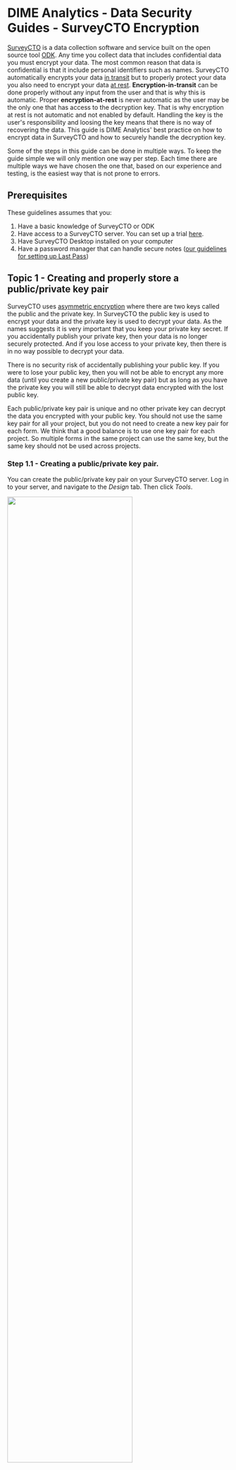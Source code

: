 # DIME Analytics - Data Security Guides - SurveyCTO Encryption

[SurveyCTO](https://www.surveycto.com/) is a data collection software and service built on the open source tool [ODK](https://opendatakit.org/).
Any time you collect data that includes confidential data you must encrypt your data.
The most common reason that data is confidential is that it include personal identifiers such as names.
SurveyCTO automatically encrypts your data [in transit](https://dimewiki.worldbank.org/wiki/Encryption#Encryption_in_Transit)
but to properly protect your data you also need to encrypt your data [at rest](https://dimewiki.worldbank.org/wiki/Encryption#Encryption_at_Rest).
**Encryption-in-transit** can be done properly without any input from the user and that is why this is automatic.
Proper **encryption-at-rest** is never automatic as the user may be the only one that has access to the decryption key.
That is why encryption at rest is not automatic and not enabled by default.
Handling the key is the user's responsibility and loosing the key means that there is no way of recovering the data.
This guide is DIME Analytics' best practice on how to encrypt data in SurveyCTO and how to securely handle the decryption key.

Some of the steps in this guide can be done in multiple ways.
To keep the guide simple we will only mention one way per step.
Each time there are multiple ways we have chosen the one that,
based on our experience and testing,
is the easiest way that is not prone to errors.

## Prerequisites

These guidelines assumes that you:

1. Have a basic knowledge of SurveyCTO or ODK
1. Have access to a SurveyCTO server. You can set up a trial [here](https://login.surveycto.com/signup/step1.html).
1. Have SurveyCTO Desktop installed on your computer
1. Have a password manager that can handle secure notes ([our guidelines for setting up Last Pass](https://github.com/worldbank/dime-standards/blob/scto-guidelines/dime-research-standards/pillar-4-data-security/data-security-resources/password-manager-guidelines.md))

## Topic 1 - Creating and properly store a public/private key pair

SurveyCTO uses [asymmetric encryption](https://dimewiki.worldbank.org/wiki/Encryption#Asymmetric_Encryption)
where there are two keys called the public and the private key.
In SurveyCTO the public key is used to encrypt your data and the private key is used to decrypt your data.
As the names suggests it is very important that you keep your private key secret.
If you accidentally publish your private key, then your data is no longer securely protected.
And if you lose access to your private key, then there is in no way possible to decrypt your data.

There is no security risk of accidentally publishing your public key.
If you were to lose your public key, then you will not be able to encrypt any more data
(until you create a new public/private key pair)
but as long as you have the private key you will still be able to decrypt data encrypted with the lost public key.

Each public/private key pair is unique and no other private key can decrypt the data you encrypted with your public key.
You should not use the same key pair for all your project,
but you do not need to create a new key pair for each form.
We think that a good balance is to use one key pair for each project.
So multiple forms in the same project can use the same key,
but the same key should not be used across projects.

### Step 1.1 - Creating a public/private key pair.

You can create the public/private key pair on your SurveyCTO server.
Log in to your server, and navigate to the _Design_ tab. Then click _Tools_.

<img src="https://github.com/worldbank/dime-standards/blob/scto-guidelines/dime-research-standards/pillar-4-data-security/data-security-resources/img/scto-encrypt-create-1.png" width="75%"><!--- Image is read from master branch or use full URL-->

Then click _create a new key_ and then _Start key generator_

<img src="https://github.com/worldbank/dime-standards/blob/scto-guidelines/dime-research-standards/pillar-4-data-security/data-security-resources/img/scto-encrypt-create-2.png" width="75%"><!--- Image is read from master branch or use full URL-->

Your keys will be downloaded in two files (one file for each key).
The name you enter in the next screen has no cryptographic function.
It will only be used to name the files that will be downloaded to your computer.
If you were to enter _name_of_my_project_ then your keys will be generated with these names:

* `name_of_my_project_Public.pem`
* `name_of_my_project_PRIVATEDONOTSHARE.pem`


We will store the keys in a password manager,
and then delete these files,
but give the key files a name so that you recognize them.

<img src="https://github.com/worldbank/dime-standards/blob/scto-guidelines/dime-research-standards/pillar-4-data-security/data-security-resources/img/scto-encrypt-create-3.png" width="75%"><!--- Image is read from master branch or use full URL-->

When you download the keys,
make sure that they are not downloaded to a folder that is synced to,
for example, DropBox or OneDrive.
We do not want these keys to be sent to the cloud.
After we stored these keys in a password manager,
we want to delete these files from everywhere else,
and if they keys were already sent to the cloud,
then there is no way to fully delete them.


### Step 1.2 - Securely share and long term store the key pair

Saving the key pair in a regular folder your computer is not a secure enough way of storing the key files.
Instead our recommendation is that the key is stored in a password manager.
Make sure that you have a password manager set up and
that you are comfortable using it before proceeding with these instructions.
We will provide instructions for the password manager LastPass,
but this can be done in other password managers too.
A secure alternative to saving to storing the keys in a password manager
is to store the keys in an [encrypted folder](https://github.com/worldbank/dime-standards/blob/scto-guidelines/dime-research-standards/pillar-4-data-security/data-security-resources/veracrypt-guidelines.mdt)
on your computer,
but then you still need to store the key to the encrypted folder in a password manager.

Go to lastpass.com, log in to your vault and
click the plus sign in the red circle to create a new item.
Select _Secure Note_

<img src="https://github.com/worldbank/dime-standards/blob/scto-guidelines/dime-research-standards/pillar-4-data-security/data-security-resources/img/scto-encrypt-store-1.png" width="50%"><!--- Image is read from master branch or use full URL-->

Then copy all the content of both keys you created and downloaded from your SurveyCTO server.
Make sure that you copy all content including the headers `-----BEGING PUBLIC KEY-----`. See example in the image below.

You should also make sure that you give a good name to your secure note with your key.
This key is likely to be stored for years and
the name you give the key should make sense to you and to all other team members -
both current and future - in this project.

If you are using LastPass for many keys and passwords,
then it is good to organize all your secure items in folders.

<img src="https://github.com/worldbank/dime-standards/blob/scto-guidelines/dime-research-standards/pillar-4-data-security/data-security-resources/img/scto-encrypt-store-2.png" width="75%"><!--- Image is read from master branch or use full URL-->

### Step 1.3 - Delete the key files from your computers hard drive

A system of encryption is only as strong as its weakest link.
There is therefore no point in storing the keys safely in a passwords manager,
if we also stored it on our computers.
So the next step is to make sure that you have deleted the two key files from your computer.
Make sure to permanently delete them from your system by also emptying the _Recycle Bin_ (Windows) or the _Trash_ (Mac).

## Topic 2 - Using your public key to encrypt your data in SurveyCTO

So far we have only prepared and properly stored
the cryptographic information we need to encrypt our data at rest,
but nothing is yet encrypted.
You can only encrypt a questionnaire when you create a new form on SurveyCTO's server.
If you already have a form on your server that you want to encrypt,
then you will have to copy the existing form to a new form,
and encrypt the new form at the time of creating it.
There are two methods to encrypt a SurveyCTO form.
If you are developing your form in Excel, then you should use method B.

### Encryption method A - Online form builder

Go to the _Design_ tab in your SurveyCTO server. Click _Start new form_.

<img src="https://github.com/worldbank/dime-standards/blob/scto-guidelines/dime-research-standards/pillar-4-data-security/data-security-resources/img/scto-encrypt-1.png" width="75%"><!--- Image is read from master branch or use full URL-->

Then give your new form a name and make sure that the checkbox "_Do you want this form's data to be encrypted?_" is checked. Then click _Next_.

<img src="https://github.com/worldbank/dime-standards/blob/scto-guidelines/dime-research-standards/pillar-4-data-security/data-security-resources/img/scto-encrypt-a1.png" width="75%"><!--- Image is read from master branch or use full URL-->

Then select "_Paste public key text:_",
and then go to your secure note in your password manager and copy the public key.
Make sure that you only copy the public key,
and make sure that key header `-----BEGIN PUBLIC KEY-----`
and the key footer `-----END PUBLIC KEY-----` are included.
Then click _Next_ and then complete your form.
SurveyCTO will test that there are no errors in the public key,
but you should never start collecting data using an encrypted form before
you have followed our test instructions below.

<img src="https://github.com/worldbank/dime-standards/blob/scto-guidelines/dime-research-standards/pillar-4-data-security/data-security-resources/img/scto-encrypt-a2.png" width="75%"><!--- Image is read from master branch or use full URL-->

### Encryption method B - Excel sheet form definition

In your Excel file where you are developing your SurveyCTO form,
go to the settings tab.
In the settings tab there is a column called `public_key`.
Paste the value of the public key in the cell in the first row of that column.
In this method it is important that you do **not** include
the  key header `-----BEGIN PUBLIC KEY-----`
and the key footer `-----END PUBLIC KEY-----`. See example below.

<img src="https://github.com/worldbank/dime-standards/blob/scto-guidelines/dime-research-standards/pillar-4-data-security/data-security-resources/img/scto-encrypt-b1.png" width="25%"><!--- Image is read from master branch or use full URL-->

Go to the _Design_ tab in your SurveyCTO server. Click _Upload form definition_.

<img src="https://github.com/worldbank/dime-standards/blob/scto-guidelines/dime-research-standards/pillar-4-data-security/data-security-resources/img/scto-encrypt-1.png" width="75%"><!--- Image is read from master branch or use full URL-->

Upload the form you just added the public key to the settings tab in,
and then follow the instructions as normal.
SurveyCTO will test that there are no errors in the public key,
but you should never start collecting data using an encrypted form before
you have followed our test instructions below.

## Topic 3 - Publishable fields

One often overseen feature when encrypting forms are publishable fields.
Publishable fields are fields for which
the collected data remain unencrypted even when the form is encrypted.
This data can be downloaded without providing the public key.

Here is one example where publishable fields can be useful.
Let's say you have hired a survey firm to collect data.
This survey firm wants to be able to download data from the SurveyCTO server to track progress,
but the IRB of your project does not allow you to share the respondents data with the survey firm.
It is unlikely that the survey firm needs all data to track progress,
and often you do not need any respondent data other than respondent ID
and survey meta data such as consent, completion, revisit info etc.
In this case you decide together with the survey firm
which is the minimum list of fields that they need to track progress.
If all of these variables are _not_ sensitive (which often is the case)
then you can make all of them publishable.
Then you can give the survey firm permission to download data from the server
or view it in the Data Explorer,
but as long as they do not have access to the private key,
they have no access to fields that not publishable.

To make a field publishable, you simply write "_yes_" in the _publishable_ column in the _survey_ tab in the questionnaire form.

To download the publishable data, go to the _Export_ tab in your SurveyCTO server.
Find your form and click "_Download for data_".
Then in the two sections as normal,
but in the "_Fields to include_" make sure that the checkbox
"_Publishable fields only (if you don't have the private key)_" is checked.
Then click _Download .csv now_.

<img src="https://github.com/worldbank/dime-standards/blob/scto-guidelines/dime-research-standards/pillar-4-data-security/data-security-resources/img/scto-publish-1.png" width="75%"><!--- Image is read from master branch or use full URL-->

## Topic 4 - Using your private key to decrypt your data in SurveyCTO

Technically you can download encrypted data from your SurveyCTO server using a browser,
but then you first need to save your private key in a file on your computer.
And in the workflow we recommend,
you really want to avoid to ever store the private key in a file on your computer
after you have saved it in a password manager.
Instead, we recommend you to only download data using [SurveyCTO Desktop](https://docs.surveycto.com/desktop/)
as you can copy your key from your password manager and paste it
without having to save it in a file first.

In SurveyCTO Desktop you log in to your server,
and click _Sync_ in the menu to the left.
Fill in the information as normal,
but in step 2 you need to paste the key. See image below.
Go to your password manager and copy your private key.
Remember to include the header `-----BEGIN RSA PRIVATE KEY-----`
and the footer `-----END RSA PRIVATE KEY-----`.
Once you have copied it to your clipboard
(ctrl-C on Windows and command-C on Mac)
then simply click the _PASTE KEY_ button in SurveyCTO Desktop.
If the key you pasted is on the excepted format,
then you will see a green checkmark
and the text "_Private key successfully pasted_".
However, SurveyCTO has not tested if you pasted the correct key,
it will only test that when you are actually downloading data.
If you have pasted the incorrect key, then you will get an error
and you will not be able to read the data.

<img src="https://github.com/worldbank/dime-standards/blob/scto-guidelines/dime-research-standards/pillar-4-data-security/data-security-resources/img/scto-sync-1.png" width="75%"><!--- Image is read from master branch or use full URL-->

## Topic 5 - Testing your setup before

Testing your encryption and decryption workflow is easy
but we cannot stress enough how important it is that
you do indeed test the workflow before you start to collect real data.

The first thing you want to make sure that your form is indeed encrypted.
The easiest way to do that is to log in to your server and go to the _Design_ tab.
Find your survey and see if the icon for encryption is an open or closed pad lock.
See the examples below where the form named _encrypted_form_ has a closed padlock
and the form named _unencrypted_form_ has an open padlock.
IF the padlock is closed then you know that all fields that
are **not** listed as publishable will be encrypted during data collection.

<img src="https://github.com/worldbank/dime-standards/blob/scto-guidelines/dime-research-standards/pillar-4-data-security/data-security-resources/img/scto-test-1.png" width="100%"><!--- Image is read from master branch or use full URL-->

However, there is a second things you really want to test,
and that is to make sure you are able to decrypt the encrypted data.
To test your that you can decrypt data,
simply submit one mock data submission,
then copy the private key from your password manager,
and use SurveyCTO Desktop to download your mock submission.
If you are able to see the data that was collected in encrypted fields,
then you know that you will also be able to decrypt real data
once you starting to collect it.
